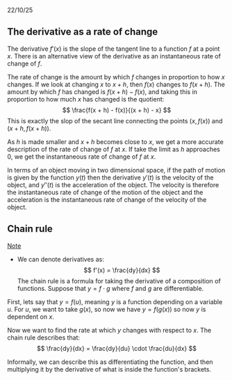 22/10/25

## The derivative as a rate of change

The derivative $f'(x)$ is the slope of the tangent line to a function $f$ at a point $x$. There is an alternative view of the derivative as an instantaneous rate of change of $f$.

The rate of change is the amount by which $f$ changes in proportion to how $x$ changes. If we look at changing $x$ to $x + h$, then $f(x)$ changes to $f(x + h)$. The amount by which $f$ has changed is $f(x + h) - f(x)$, and taking this in proportion to how much $x$ has changed is the quotient:
$$
\frac{f(x + h) - f(x)}{(x + h) - x}
$$
This is exactly the slop of the secant line connecting the points $(x, f(x))$ and $(x + h, f(x + h))$.

As $h$ is made smaller and $x + h$ becomes close to $x$, we get a more accurate description of the rate of change of $f$ at $x$.
If take the limit as $h$ approaches 0, we get the instantaneous rate of change of $f$ at $x$.

In terms of an object moving in two dimensional space, if the path of motion is given by the function $y(t)$ then the derivative $y'(t)$ is the velocity of the object, and $y''(t)$ is the acceleration of the object.
The velocity is therefore the instantaneous rate of change of the motion of the object and the acceleration is the instantaneous rate of change of the velocity of the object.

## Chain rule

<u>Note</u>

- We can denote derivatives as:
$$
f'(x) = \frac{dy}{dx}
$$
The chain rule is a formula for taking the derivative of a composition of functions.
Suppose that $y = f \cdot g$ where $f$ and $g$ are differentiable.

First, lets say that $y = f(u)$, meaning $y$ is a function depending on a variable $u$. For $u$, we want to take $g(x)$, so now we have $y = f(g(x))$ so now $y$ is dependent on $x$.

Now we want to find the rate at which $y$ changes with respect to $x$.
The chain rule describes that:
$$
\frac{dy}{dx} = \frac{dy}{du} \cdot \frac{du}{dx}
$$

Informally, we can describe this as differentiating the function, and then multiplying it by the derivative of what is inside the function's brackets.